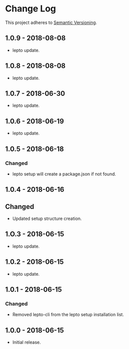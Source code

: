 # Change Log
This project adheres to [Semantic Versioning](https://semver.org/spec/v2.0.0.html).

## 1.0.9 - 2018-08-08
- lepto update.

## 1.0.8 - 2018-08-08
- lepto update.

## 1.0.7 - 2018-06-30
- lepto update.

## 1.0.6 - 2018-06-19
- lepto update.

## 1.0.5 - 2018-06-18
### Changed
- lepto setup will create a package.json if not found.

## 1.0.4 - 2018-06-16
## Changed
- Updated setup structure creation.

## 1.O.3 - 2018-06-15
- lepto update.

## 1.0.2 - 2018-06-15
- lepto update.

## 1.0.1 - 2018-06-15
### Changed
- Removed lepto-cli from the lepto setup installation list.

## 1.0.0 - 2018-06-15
- Initial release.
